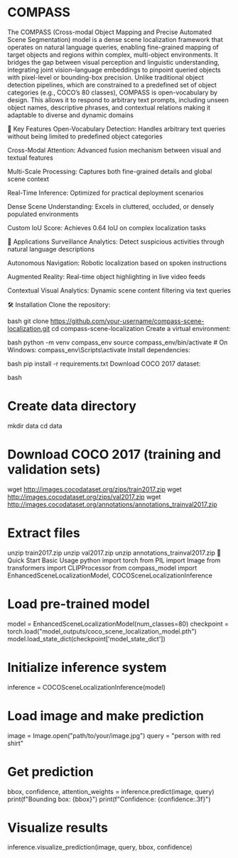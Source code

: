 # COMPASS
The COMPASS (Cross-modal Object Mapping and Precise Automated Scene Segmentation) model is a dense scene localization framework that operates on natural language queries, enabling fine-grained mapping of target objects and regions within complex, multi-object environments. It bridges the gap between visual perception and linguistic understanding, integrating joint vision–language embeddings to pinpoint queried objects with pixel-level or bounding-box precision. 
Unlike traditional object detection pipelines, which are constrained to a predefined set of object categories (e.g., COCO’s 80 classes), COMPASS is open-vocabulary by design. This allows it to respond to arbitrary text prompts, including unseen object names, descriptive phrases, and contextual relations making it adaptable to diverse and dynamic domains 

🌟 Key Features
Open-Vocabulary Detection: Handles arbitrary text queries without being limited to predefined object categories

Cross-Modal Attention: Advanced fusion mechanism between visual and textual features

Multi-Scale Processing: Captures both fine-grained details and global scene context

Real-Time Inference: Optimized for practical deployment scenarios

Dense Scene Understanding: Excels in cluttered, occluded, or densely populated environments

Custom IoU Score: Achieves 0.64 IoU on complex localization tasks

🚀 Applications
Surveillance Analytics: Detect suspicious activities through natural language descriptions

Autonomous Navigation: Robotic localization based on spoken instructions

Augmented Reality: Real-time object highlighting in live video feeds

Contextual Visual Analytics: Dynamic scene content filtering via text queries

🛠️ Installation
Clone the repository:

bash
git clone https://github.com/your-username/compass-scene-localization.git
cd compass-scene-localization
Create a virtual environment:

bash
python -m venv compass_env
source compass_env/bin/activate  # On Windows: compass_env\Scripts\activate
Install dependencies:

bash
pip install -r requirements.txt
Download COCO 2017 dataset:

bash
# Create data directory
mkdir data
cd data

# Download COCO 2017 (training and validation sets)
wget http://images.cocodataset.org/zips/train2017.zip
wget http://images.cocodataset.org/zips/val2017.zip
wget http://images.cocodataset.org/annotations/annotations_trainval2017.zip

# Extract files
unzip train2017.zip
unzip val2017.zip
unzip annotations_trainval2017.zip
🎯 Quick Start
Basic Usage
python
import torch
from PIL import Image
from transformers import CLIPProcessor
from compass_model import EnhancedSceneLocalizationModel, COCOSceneLocalizationInference

# Load pre-trained model
model = EnhancedSceneLocalizationModel(num_classes=80)
checkpoint = torch.load("model_outputs/coco_scene_localization_model.pth")
model.load_state_dict(checkpoint['model_state_dict'])

# Initialize inference system
inference = COCOSceneLocalizationInference(model)

# Load image and make prediction
image = Image.open("path/to/your/image.jpg")
query = "person with red shirt"

# Get prediction
bbox, confidence, attention_weights = inference.predict(image, query)
print(f"Bounding box: {bbox}")
print(f"Confidence: {confidence:.3f}")

# Visualize results
inference.visualize_prediction(image, query, bbox, confidence)


